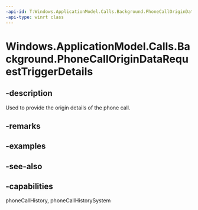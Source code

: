 ```yaml
---
-api-id: T:Windows.ApplicationModel.Calls.Background.PhoneCallOriginDataRequestTriggerDetails
-api-type: winrt class
---
```


<!-- Class syntax.
public class PhoneCallOriginDataRequestTriggerDetails : Windows.ApplicationModel.Calls.Background.IPhoneCallOriginDataRequestTriggerDetails
-->

# Windows.ApplicationModel.Calls.Background.PhoneCallOriginDataRequestTriggerDetails

## -description
Used to provide the origin details of the phone call.

## -remarks

## -examples

## -see-also

## -capabilities
phoneCallHistory, phoneCallHistorySystem
